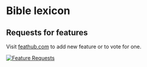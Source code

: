 # Bible lexicon

## Requests for features
Visit [feathub.com](http://feathub.com/andbiblelexicon/bible-lexicon) to add new feature or to vote for one.

[![Feature Requests](http://feathub.com/andbiblelexicon/bible-lexicon?format=svg)](http://feathub.com/andbiblelexicon/bible-lexicon)